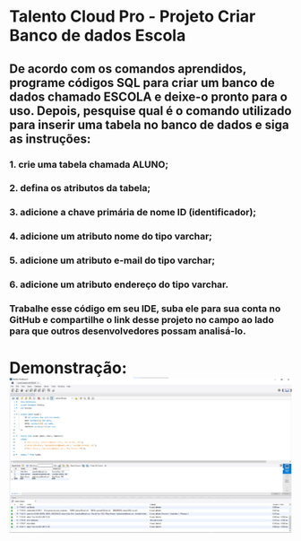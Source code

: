 # Talento Cloud Pro - Projeto Criar Banco de dados Escola
 ## **De acordo com os comandos aprendidos, programe códigos SQL para criar um banco de dados chamado ESCOLA e deixe-o pronto para o uso. Depois, pesquise qual é o comando utilizado para inserir uma tabela no banco de dados e siga as instruções:**
 ### **1. crie uma tabela chamada ALUNO;**  
 ### **2. defina os atributos da tabela;**
 ### **3. adicione a chave primária de nome ID (identificador);**
 ### **4. adicione um atributo nome do tipo varchar;**
 ### **5. adicione um atributo e-mail do tipo varchar;**
 ### **6. adicione um atributo endereço do tipo varchar.**  

### Trabalhe esse código em seu IDE, suba ele para sua conta no GitHub e compartilhe o link desse projeto no campo ao lado para que outros desenvolvedores possam analisá-lo. 

# Demonstração: <img src="./Banco de Dados ESCOLA.png">
